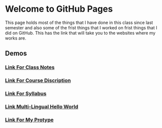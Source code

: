 # Welcome to GitHub Pages
This page holds most of the things that I have done in this class since last semester and also some of the frist things that I worked on frist things that I did on GitHub. This has the link that will take you to the websites where my works are.
## Demos
### [Link For Class Notes](https://github.com/matajua000/IB-CS-Repository/blob/master/Class%20Notes.md)

### [Link For Course Discription](https://github.com/matajua000/IB-CS-Repository/blob/master/IB%20CS%20Course%20Description.md)

### [Link For Syllabus](https://github.com/matajua000/IB-CS-Repository/blob/master/IB%20CS%20Syllabus.md)

### [Link Multi-Lingual Hello World](https://matajua000.github.io/IB-CS-Repository/Multi-Language-Hello-World.HTML)

### [Link For My Protype](https://matajua000.github.io/IB-CS-Repository/Prototype.html)
